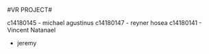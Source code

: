 #VR PROJECT#

c14180145 - michael agustinus
c14180147 - reyner hosea
c14180141 - Vincent Natanael
- jeremy
